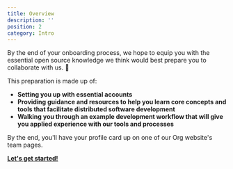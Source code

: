```yaml
---
title: Overview 
description: ''
position: 2
category: Intro
---
```


By the end of your onboarding process, we hope to equip you with the essential open source knowledge we think would best prepare you to collaborate with us. 💪

This preparation is made up of:

- **Setting you up with essential accounts** 
- **Providing guidance and resources to help you learn core concepts and tools that facilitate distributed software development**
- **Walking you through an example development workflow that will give you applied experience with our tools and processes**

By the end, you'll have your profile card up on one of our Org website's team pages.

**[Let's get started!](/setup)**